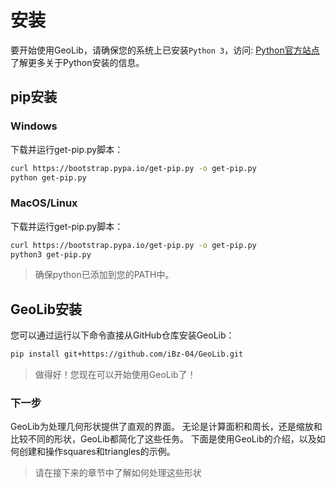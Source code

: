 # 安装

要开始使用GeoLib，请确保您的系统上已安装`Python 3`，访问: [Python官方站点](https://www.python.org/downloads/)了解更多关于Python安装的信息。

## pip安装

### Windows

下载并运行get-pip.py脚本：

```bash
curl https://bootstrap.pypa.io/get-pip.py -o get-pip.py
python get-pip.py
```

### MacOS/Linux

下载并运行get-pip.py脚本：

```bash
curl https://bootstrap.pypa.io/get-pip.py -o get-pip.py
python3 get-pip.py
```
> 确保python已添加到您的PATH中。

## GeoLib安装

您可以通过运行以下命令直接从GitHub仓库安装GeoLib：

```bash
pip install git+https://github.com/iBz-04/GeoLib.git

```
> 做得好！您现在可以开始使用GeoLib了！

### 下一步

GeoLib为处理几何形状提供了直观的界面。 无论是计算面积和周长，还是缩放和比较不同的形状，GeoLib都简化了这些任务。 下面是使用GeoLib的介绍，以及如何创建和操作squares和triangles的示例。

> 请在接下来的章节中了解如何处理这些形状
